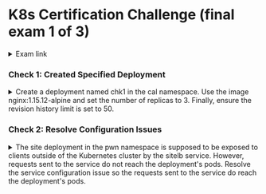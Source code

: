 # K8s Certification Challenge (final exam 1 of 3) #
<details><summary>Exam link</summary>
https://cloudacademy.com/lab-challenge/kubernetes-certification-challenge/?context_resource=lp&context_id=3086
</p></details>

### Check 1: Created Specified Deployment ###
<details><summary>
Create a deployment named chk1 in the cal namespace. Use the image nginx:1.15.12-alpine and set the number of replicas to 3. Finally, ensure the revision history limit is set to 50.
</summary>
<p>
  
```bash

```

</p>
</details>

### Check 2: Resolve Configuration Issues ###
<details><summary>
The site deployment in the pwn namespace is supposed to be exposed to clients outside of the Kubernetes cluster by the sitelb service. However, requests sent to the service do not reach the deployment's pods. Resolve the service configuration issue so the requests sent to the service do reach the deployment's pods.

```bash
```

</summary>
<p>
  

#TEMPLATE
<details><summary>
Write the name of the pod in zz8 namespace consuming the most CPU to /home/ubuntu/hcp001. The content of the file should be only the name of the Pod and nothing more.
</summary>
<p>
  
```bash

```
</p>
</details>

### Check 4: Pod Secret ###
<details><summary>
In the sjq namespace, create a secret named xh8jqk7z that stores a generic secret with the key of tkn and the value of hy8szK2iu. Create a pod named server using the httpd:2.4.39-alpine image and give the pod's container access to the tkn key in the xh8jqk7z secret through an environment variable named SECRET_TKN.
</summary>
<p>
  
```bash

```
</p>
</details>

### TEMPLATE ###
<details><summary>
</summary>
<p>
  
```bash

```
</p>
</details>
